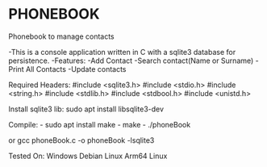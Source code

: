# PHONEBOOK
Phonebook to manage contacts

-This is a console application written in C with a sqlite3 database for persistence.
-Features:
        -Add Contact
        -Search contact(Name or Surname)
        -Print All Contacts
        -Update contacts

Required Headers:
#include <sqlite3.h>
#include <stdio.h>
#include <string.h>
#include <stdlib.h>
#include <stdbool.h>
#include <unistd.h>

Install sqlite3 lib:
          sudo apt install libsqlite3-dev

Compile:
      - sudo apt install make
      - make
      - ./phoneBook

or
      gcc phoneBook.c -o phoneBook -lsqlite3


Tested On:
        Windows
        Debian Linux
        Arm64 Linux
